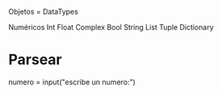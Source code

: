 Objetos = DataTypes

Numéricos
    Int
    Float
    Complex
    Bool
String
List
Tuple
Dictionary

# Parsear

numero = input("escribe un numero:")
